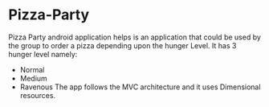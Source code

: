 # Pizza-Party
Pizza Party android application helps is an application that could be used by the group to order a pizza
depending upon the hunger Level. It has 3 hunger level namely:
- Normal
- Medium
- Ravenous
The app follows the MVC architecture and it uses Dimensional resources.
